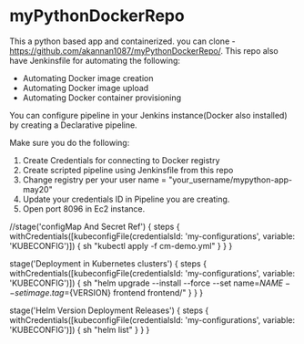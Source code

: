 # myPythonDockerRepo
This a python based app and containerized.
you can clone - https://github.com/akannan1087/myPythonDockerRepo/.
This repo also have Jenkinsfile for automating the following:

- Automating Docker image creation
- Automating Docker image upload
- Automating Docker container provisioning

You can configure pipeline in your Jenkins instance(Docker also installed) by creating a Declarative pipeline.

Make sure you do the following:
1. Create Credentials for connecting to Docker registry
2. Create scripted pipeline using Jenkinsfile from this repo
3. Change registry per your user name = "your_username/mypython-app-may20"
4. Update your credentials ID in Pipeline you are creating.
5. Open port 8096 in Ec2 instance.


//stage('configMap And Secret Ref') {
        steps {
            withCredentials([kubeconfigFile(credentialsId: 'my-configurations', variable: 'KUBECONFIG')]) {
              sh "kubectl apply -f cm-demo.yml"
                  }
                }
           }

stage('Deployment in Kubernetes clusters') {
        steps {
            withCredentials([kubeconfigFile(credentialsId: 'my-configurations', variable: 'KUBECONFIG')]) {
            sh "helm upgrade --install --force --set name=${NAME} --set image.tag=${VERSION} frontend frontend/"
              }
         }
    }

  stage('Helm Version Deployment Releases') {
            steps {
                withCredentials([kubeconfigFile(credentialsId: 'my-configurations', variable: 'KUBECONFIG')]) {
                sh "helm list"
              }
        }
    }
